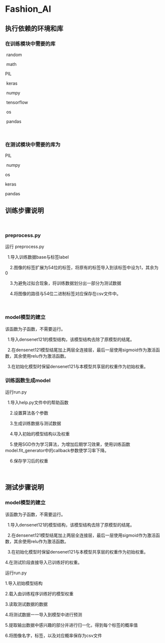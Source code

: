 # Fashion_AI

## 执行依赖的环境和库

### 在训练模块中需要的库

  random
  
  math
  
  PIL
  
  keras
  
  numpy
  
  tensorflow
  
  os
  
  pandas
  
  
### 在测试模块中需要的库为


  PIL
  
  numpy
  
  os
  
  keras
  
  pandas
  
  
## 训练步骤说明
  
### preprocess.py

运行 preprocess.py
  
  
1.导入训练数据base与标签label
    
    
2.图像的标签扩展为54位的标签，将原有的标签导入到该标签中设为1，其余为0
    
    
3.为避免过拟合现象，将训练数据划分出一部分为测试数据
     
     
4.将图像的路径与54位二进制标签对应保存在csv文件中。
    
    
### model模型的建立


该函数为子函数，不需要运行。
  
  
1.导入densenet121的模型结构，该模型结构去除了原模型的结尾。
  
  
2.在densenet121模型结尾加上两层全连接层，最后一层使用sigmoid作为激活函数，其余使用relu作为激活函数。
  
  
3.在初始化模型时保留densenet121与本模型共享层的权重作为初始权重。
  

### 训练函数生成model

运行run.py
  
  
1.导入help.py文件中的帮助函数
    
    
2.设置算法各个参数
    
    
3.生成训练数据与测试数据
    
    
4.导入初始的模型结构以及权重
    
    
5.使用SGD作为学习算法，为增加后期学习效果，使用训练函数model.fit_generator中的callback参数使学习率下降。
    
    
6.保存学习后的权重
    
  
  
## 测试步骤说明

### model模型的建立


该函数为子函数，不需要运行。
  
  
1.导入densenet121的模型结构，该模型结构去除了原模型的结尾。
  
  
2.在densenet121模型结尾加上两层全连接层，最后一层使用sigmoid作为激活函数，其余使用relu作为激活函数。
  
  
3.在初始化模型时保留densenet121与本模型共享层的权重作为初始权重。

4.在测试阶段直接导入已训练好的权重。


运行run.py

1.导入初始模型结构

2.载入由训练程序训练好的模型权重

3.读取测试数据的数据

4.将测试数据一一导入到模型中进行预测

5.提取输出数据中感兴趣的部分并进行归一化，得到每个标签的概率值

6.将图像名字，标签，以及对应概率保存为csv文件
